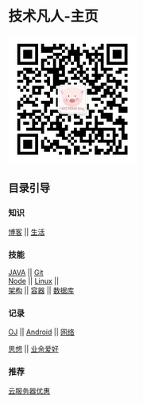 # 技术凡人-主页

![logo](./.vuepress/public/qrcode.jpg)

## 目录引导

### 知识

[博客](./博客/index.md) || [生活](./生活/index.md)

### 技能

 [JAVA](./Java/index.md) || [Git](./Git/index.md)  
 [Node](./Node/index.md) || [Linux](./Linux/index.md)  ||  
 [架构](./架构/index.md) ||   [容器](./容器/index.md)  ||  [数据库](./数据库/index.md)  
### 记录

[OJ](./OJ/index.md) ||
[Android](./Android/index.md)  || [网络](./网络/index.md)

[思想](./思想政治/index.md) || 
 [业余爱好](./业余/index.md)

### 推荐

 [云服务器优惠](./AFFMAN/index.md)